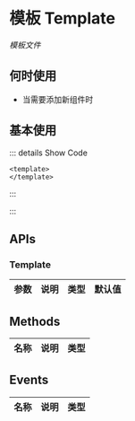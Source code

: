 # 模板 Template

<GlobalElement />

*模板文件*

## 何时使用

- 当需要添加新组件时

<script setup lang="ts">
</script>

## 基本使用

::: details Show Code

```vue
<template>
</template>
```

:::

:::

## APIs

### Template

参数 | 说明 | 类型 | 默认值
-- | -- | -- | --

## Methods

名称 | 说明 | 类型
-- | -- | --

## Events

名称 | 说明 | 类型
-- | -- | --
